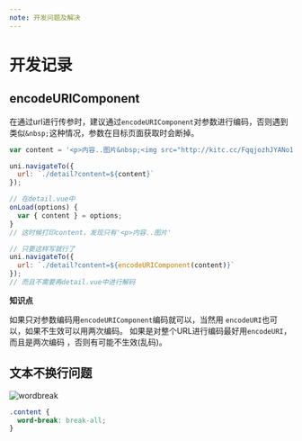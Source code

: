 ```yaml
---
note: 开发问题及解决
---
```

# 开发记录

## encodeURIComponent

在通过url进行传参时，建议通过`encodeURIComponent`对参数进行编码，否则遇到类似`&nbsp;`这种情况，参数在目标页面获取时会断掉。

```javascript
var content = '<p>内容..图片&nbsp;<img src="http://kitc.cc/FqqjozhJYANo1V9YqYKa5S_A0wN_" style="max-width: 100%;"></p><p><span style="font-weight: bold;">就啊是第几撒</span></p>',

uni.navigateTo({
  url: `./detail?content=${content}`
});

// 在detail.vue中
onLoad(options) {
  var { content } = options;
}
// 这时候打印content，发现只有'<p>内容..图片'

// 只要这样写就行了
uni.navigateTo({
  url: `./detail?content=${encodeURIComponent(content)}`
});
// 而且不需要再detail.vue中进行解码
```

**知识点**

如果只对参数编码用`encodeURIComponent`编码就可以，当然用 `encodeURI`也可以，如果不生效可以用两次编码。
如果是对整个URL进行编码最好用`encodeURI`，而且是两次编码 ，否则有可能不生效(乱码)。

## 文本不换行问题

![wordbreak]($resource/wordbreak.png)

```css
.content {
  word-break: break-all;
}
```
